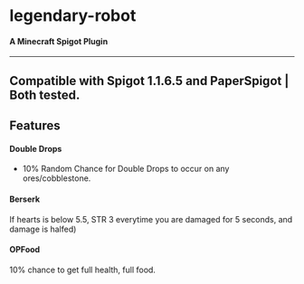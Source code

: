 # legendary-robot
#### A Minecraft Spigot Plugin
------
Compatible with Spigot 1.1.6.5 and PaperSpigot | Both tested.
------
## Features
#### Double Drops
- 10% Random Chance for Double Drops to occur on any ores/cobblestone.
#### Berserk
 If hearts is below 5.5, STR 3 everytime you are damaged for 5 seconds, and damage is halfed)
#### OPFood
10% chance to get full health, full food.
